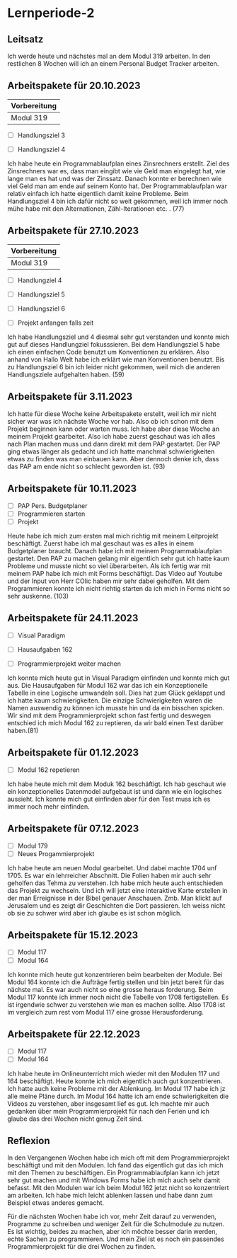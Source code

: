 # Lernperiode-2
 
 
 ## Leitsatz

 Ich werde heute und nächstes mal an dem Modul 319 arbeiten. In den restlichen 8 Wochen will ich an einem Personal Budget Tracker arbeiten.
 
 
 
 
  ## Arbeitspakete für 20.10.2023


| Vorbereitung             | 
| ------------------------ | 
| Modul 319                | 

- [ ] Handlungsziel 3

- [ ] Handlungsziel 4

Ich habe heute ein Programmablaufplan eines Zinsrechners erstellt. Ziel des Zinsrechners war es, dass man eingibt wie vie Geld man eingelegt hat, wie lange man es hat
und was der Zinssatz. Danach konnte er berechnen wie viel Geld man am ende auf seinem Konto hat. Der Programmablaufplan war relativ einfach ich hatte eigentlich damit keine
Probleme. Beim Handlungsziel 4 bin ich dafür nicht so weit gekommen, weil ich immer noch mühe habe mit den Alternationen, Zähl-Iterationen etc. . (77)


## Arbeitspakete für 27.10.2023


| Vorbereitung             | 
| ------------------------ | 
| Modul 319                | 



- [ ] Handlungziel 4
- [ ] Handlungsziel 5
- [ ] Handlungsziel 6
- [ ] Projekt anfangen falls zeit


Ich habe Handlungsziel und 4 diesmal sehr gut verstanden und konnte mich gut auf dieses Handlungziel fokusssieren. Bei dem Handlungsziel 5 habe ich einen einfachen Code benutzt
um Konventionen zu erklären. Also anhand von Hallo Welt habe ich erklärt wie man Konventionen benutzt. Bis zu Handlungsziel 6 bin ich leider nicht gekommen, weil mich die anderen
Handlungsziele aufgehalten haben. (59)

## Arbeitspakete für 3.11.2023

Ich hatte für diese Woche keine Arbeitspakete erstellt, weil ich mir nicht sicher war was ich nächste Woche vor hab. Also ob ich schon mit dem Projekt beginnen kann oder warten muss. Ich habe aber diese Woche an meinem Projekt gearbeitet. Also ich habe zuerst geschaut was ich alles nach Plan machen muss und dann direkt mit dem PAP gestartet. Der PAP ging etwas länger als gedacht
und ich hatte manchmal schwierigkeiten etwas zu finden was man einbauen kann. Aber dennoch denke ich, dass das PAP am ende nicht so schlecht geworden ist. (93)

## Arbeitspakete für 10.11.2023

- [ ] PAP Pers. Budgetplaner
- [ ] Programmieren starten 
- [ ] Projekt

Heute habe ich mich zum ersten mal mich richtig mit meinem Leitprojekt beschäftigt. Zuerst habe ich mal geschaut was es alles in einem Budgetplaner braucht. Danach habe ich mit meinem Programmablaufplan gestartet. Den PAP zu machen gelang mir eigentlich sehr gut ich hatte kaum Probleme und musste nicht so viel überarbeiten. Als ich fertig war mit meinem PAP habe ich mich mit Forms beschäftigt. Das Video auf Youtube und der Input von Herr COlic haben mir sehr dabei geholfen. Mit dem Programmieren konnte ich nicht richtig starten da ich mich in Forms nicht so sehr auskenne. (103)

## Arbeitspakete für 24.11.2023

- [ ] Visual Paradigm
- [ ] Hausaufgaben 162
- [ ] Programmierprojekt weiter machen


Ich konnte mich heute gut in Visual Paradigm einfinden und konnte mich gut aus. Die Hausaufgaben für Modul 162 war das ich ein Konzeptionelle Tabelle in eine Logische umwandeln soll. Dies hat zum Glück geklappt und ich hatte kaum schwierigkeiten. Die einzige Schwierigkeiten waren die Namen auswendig zu können ich musste hin und da ein bisschen spicken. Wir sind mit dem Programmierprojekt schon fast fertig und deswegen entschied ich mich Modul 162 zu reptieren, da wir bald einen Test darüber haben.(81)

## Arbeitspakete für 01.12.2023

- [ ] Modul 162 repetieren

Ich habe heute mich mit dem Moduk 162 beschäftigt. Ich hab geschaut wie ein konzeptionelles Datenmodel aufgebaut ist und dann wie ein logisches aussieht. Ich konnte mich gut einfinden aber für den Test muss ich es immer noch mehr einfinden.

## Arbeitspakete für 07.12.2023
- [ ] Modul 179
- [ ] Neues Progammierprojekt

Ich habe heute am neuen Modul gearbeitet. Und dabei machte 1704 unf 1705. Es war ein lehrreicher Abschnitt. Die Folien haben mir auch sehr geholfen das Tehma zu verstehen. Ich habe mich heute auch entschieden das Projekt zu wechseln. Und ich will jetzt eine interaktive Karte erstellen in der man Erreignisse in der Bibel genauer Anschauen. Zmb. Man klickt auf Jerusalem und es zeigt dir Geschichten die Dort passieren. Ich weiss nicht ob sie zu schwer wird aber ich glaube es ist schon möglich.

## Arbeitspakete für 15.12.2023
- [ ] Modul 117
- [ ] Modul 164

Ich konnte mich heute gut konzentrieren beim bearbeiten der Module. Bei Modul 164 konnte ich die Aufträge fertig stellen und bin jetzt bereit für das nächste mal. Es war auch nicht so eine grosse heraus forderung. Beim Modul 117 konnte ich immer noch nicht die Tabelle von 1708 fertigstellen. Es ist irgendwie schwer zu verstehen wie man es machen sollte. Also 1708 ist im vergleich zum rest vom Modul 117 eine 
grosse Herausforderung.

## Arbeitspakete für 22.12.2023
- [ ] Modul 117
- [ ] Modul 164

Ich habe heute im Onlineunterricht mich wieder mit den Modulen 117 und 164 beschäftigt. Heute konnte ich mich eigentlich auch gut konzentrieren. Ich hatte auch keine Probleme mit der Ablenkung. Im Modul 117
habe ich jz alle meine Pläne durch. Im Modul 164 hatte ich am ende schwierigkeiten die Videos zu verstehen, aber insgesamt lief es gut. Ich machte mir auch gedanken über mein Programmierprojekt für nach den 
Ferien und ich glaube das drei Wochen nicht genug Zeit sind.

## Reflexion

In den Vergangenen Wochen habe ich mich oft mit dem Programmierprojekt beschäftigt und mit den Modulen. Ich fand das eigentlich gut das ich mich mit den Themen zu beschäftigen. Ein Programmablaufplan kann ich jetzt sehr gut machen und mit Windows Forms habe ich mich auch sehr damit befasst. Mit den Modulen war ich beim Modul 162 jetzt nicht so konzentriert am arbeiten. Ich habe mich leicht ablenken lassen und habe dann zum Beispiel etwas anderes gemacht.

Für die nächsten Wochen habe ich vor, mehr Zeit darauf zu verwenden, Programme zu schreiben und weniger Zeit für die Schulmodule zu nutzen. Es ist wichtig, beides zu machen, aber ich möchte besser darin werden, echte Sachen zu programmieren. Und mein Ziel ist es noch ein passendes Programmierprojekt für die drei Wochen zu finden.



